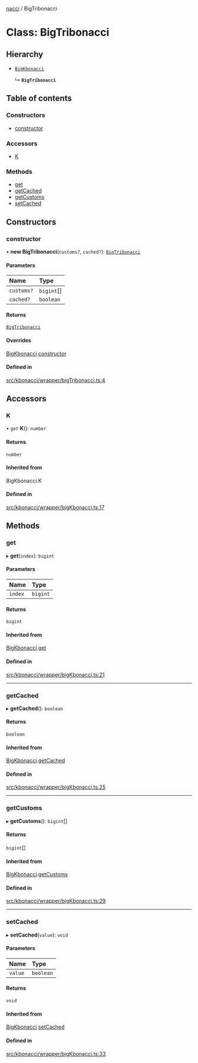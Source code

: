 [nacci](../README.md) / BigTribonacci

# Class: BigTribonacci

## Hierarchy

- [`BigKbonacci`](BigKbonacci.md)

  ↳ **`BigTribonacci`**

## Table of contents

### Constructors

- [constructor](BigTribonacci.md#constructor)

### Accessors

- [K](BigTribonacci.md#k)

### Methods

- [get](BigTribonacci.md#get)
- [getCached](BigTribonacci.md#getcached)
- [getCustoms](BigTribonacci.md#getcustoms)
- [setCached](BigTribonacci.md#setcached)

## Constructors

### constructor

• **new BigTribonacci**(`customs?`, `cached?`): [`BigTribonacci`](BigTribonacci.md)

#### Parameters

| Name | Type |
| :------ | :------ |
| `customs?` | `bigint`[] |
| `cached?` | `boolean` |

#### Returns

[`BigTribonacci`](BigTribonacci.md)

#### Overrides

[BigKbonacci](BigKbonacci.md).[constructor](BigKbonacci.md#constructor)

#### Defined in

[src/kbonacci/wrapper/bigTribonacci.ts:4](https://github.com/havelessbemore/nacci/blob/13a7465/src/kbonacci/wrapper/bigTribonacci.ts#L4)

## Accessors

### K

• `get` **K**(): `number`

#### Returns

`number`

#### Inherited from

BigKbonacci.K

#### Defined in

[src/kbonacci/wrapper/bigKbonacci.ts:17](https://github.com/havelessbemore/nacci/blob/13a7465/src/kbonacci/wrapper/bigKbonacci.ts#L17)

## Methods

### get

▸ **get**(`index`): `bigint`

#### Parameters

| Name | Type |
| :------ | :------ |
| `index` | `bigint` |

#### Returns

`bigint`

#### Inherited from

[BigKbonacci](BigKbonacci.md).[get](BigKbonacci.md#get)

#### Defined in

[src/kbonacci/wrapper/bigKbonacci.ts:21](https://github.com/havelessbemore/nacci/blob/13a7465/src/kbonacci/wrapper/bigKbonacci.ts#L21)

___

### getCached

▸ **getCached**(): `boolean`

#### Returns

`boolean`

#### Inherited from

[BigKbonacci](BigKbonacci.md).[getCached](BigKbonacci.md#getcached)

#### Defined in

[src/kbonacci/wrapper/bigKbonacci.ts:25](https://github.com/havelessbemore/nacci/blob/13a7465/src/kbonacci/wrapper/bigKbonacci.ts#L25)

___

### getCustoms

▸ **getCustoms**(): `bigint`[]

#### Returns

`bigint`[]

#### Inherited from

[BigKbonacci](BigKbonacci.md).[getCustoms](BigKbonacci.md#getcustoms)

#### Defined in

[src/kbonacci/wrapper/bigKbonacci.ts:29](https://github.com/havelessbemore/nacci/blob/13a7465/src/kbonacci/wrapper/bigKbonacci.ts#L29)

___

### setCached

▸ **setCached**(`value`): `void`

#### Parameters

| Name | Type |
| :------ | :------ |
| `value` | `boolean` |

#### Returns

`void`

#### Inherited from

[BigKbonacci](BigKbonacci.md).[setCached](BigKbonacci.md#setcached)

#### Defined in

[src/kbonacci/wrapper/bigKbonacci.ts:33](https://github.com/havelessbemore/nacci/blob/13a7465/src/kbonacci/wrapper/bigKbonacci.ts#L33)
